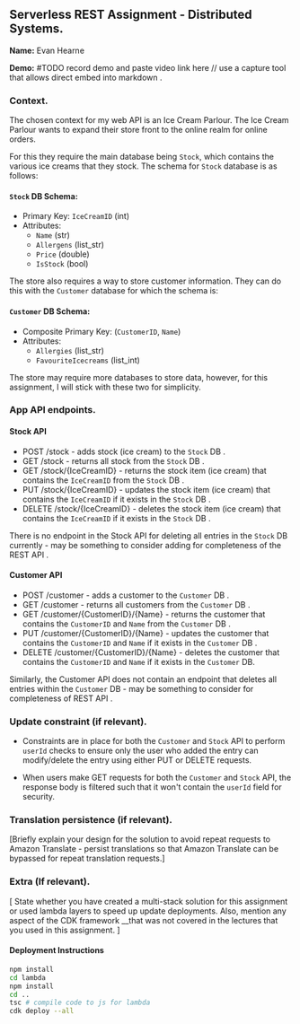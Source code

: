 ## Serverless REST Assignment - Distributed Systems.

__Name:__ Evan Hearne

__Demo:__ #TODO record demo and paste video link here // use a capture tool that allows direct embed into markdown . 

### Context.

The chosen context for my web API is an Ice Cream Parlour. The Ice Cream Parlour wants to expand their store front to the online realm for online orders.

For this they require the main database being `Stock`, which contains the various ice creams that they stock. The schema for `Stock` database is as follows:

#### `Stock` DB Schema:
- Primary Key: `IceCreamID` (int)
- Attributes:
    - `Name` (str)
    - `Allergens` (list_str)
    - `Price` (double)
    - `IsStock` (bool)

The store also requires a way to store customer information. They can do this with the `Customer` database for which the schema is:

#### `Customer` DB Schema:
- Composite Primary Key: (`CustomerID`, `Name`)
- Attributes:
    - `Allergies` (list_str)
    - `FavouriteIcecreams` (list_int)

The store may require more databases to store data, however, for this assignment, I will stick with these two for simplicity. 

### App API endpoints.

#### Stock API
+ POST /stock - adds stock (ice cream) to the `Stock` DB . 
+ GET /stock - returns all stock from the `Stock` DB . 
+ GET /stock/{IceCreamID} - returns the stock item (ice cream) that contains the `IceCreamID` from the `Stock` DB .
+ PUT /stock/{IceCreamID} - updates the stock item (ice cream) that contains the `IceCreamID` if it exists in the `Stock` DB . 
+ DELETE /stock/{IceCreamID} - deletes the stock item (ice cream) that contains the `IceCreamID` if it exists in the `Stock` DB . 

There is no endpoint in the Stock API for deleting all entries in the `Stock` DB currently - may be something to consider adding for completeness of the REST API . 

#### Customer API
+ POST /customer - adds a customer to the `Customer` DB . 
+ GET /customer - returns all customers from the `Customer` DB . 
+ GET /customer/{CustomerID}/{Name} - returns the customer that contains the `CustomerID` and `Name` from the `Customer` DB . 
+ PUT /customer/{CustomerID}/{Name} - updates the customer that contains the `CustomerID` and `Name` if it exists in the `Customer` DB . 
+ DELETE /customer/{CustomerID}/{Name} - deletes the customer that contains the `CustomerID` and `Name` if it exists in the `Customer` DB. 

Similarly, the Customer API does not contain an endpoint that deletes all entries within the `Customer` DB - may be something to consider for completeness of REST API . 

### Update constraint (if relevant).

+ Constraints are in place for both the `Customer` and `Stock` API to perform `userId` checks to ensure only the user who added the entry can modify/delete the entry using either PUT or DELETE requests. 

+ When users make GET requests for both the `Customer` and `Stock` API, the response body is filtered such that it won't contain the `userId` field for security.

### Translation persistence (if relevant).

[Briefly explain your design for the solution to avoid repeat requests to Amazon Translate - persist translations so that Amazon Translate can be bypassed for repeat translation requests.]

###  Extra (If relevant).

[ State whether you have created a multi-stack solution for this assignment or used lambda layers to speed up update deployments. Also, mention any aspect of the CDK framework __that was not covered in the lectures that you used in this assignment. ]

#### Deployment Instructions
```bash
npm install
cd lambda
npm install
cd ..
tsc # compile code to js for lambda
cdk deploy --all
```

